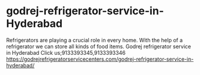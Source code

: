 # godrej-refrigerator-service-in-Hyderabad
Refrigerators are playing a crucial role in every home. With the help of a refrigerator we can store all kinds of food items. Godrej refrigerator service in Hyderabad Click us;9133393345,9133393346   https://godrejrefrigeratorservicecenters.com/godrej-refrigerator-service-in-hyderabad/

